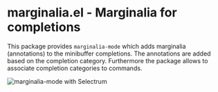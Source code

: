 # marginalia.el - Marginalia for completions

This package provides `marginalia-mode` which adds marginalia (annotations) to the minibuffer completions.
The annotations are added based on the completion category.
Furthermore the package allows to associate completion categories to commands.

![marginalia-mode with Selectrum](https://github.com/minad/marginalia/blob/main/marginalia-mode.png?raw=true)
